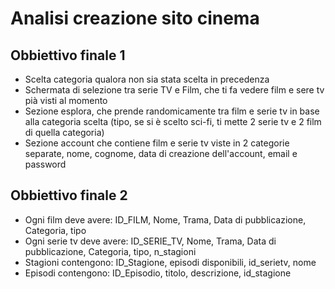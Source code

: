 # Analisi creazione sito cinema
## Obbiettivo finale 1
  - Scelta categoria qualora non sia stata scelta in precedenza
  - Schermata di selezione tra serie TV e Film, che ti fa vedere film e sere tv pià visti al momento
  - Sezione esplora, che prende randomicamente tra film e serie tv in base alla categoria scelta (tipo, se si è scelto sci-fi, ti mette 2 serie tv e 2 film di quella categoria)
  - Sezione account che contiene film e serie tv viste in 2 categorie separate, nome, cognome, data di creazione dell'account, email e password
## Obbiettivo finale 2
  - Ogni film deve avere: ID_FILM, Nome, Trama, Data di pubblicazione, Categoria, tipo
  - Ogni serie tv deve avere: ID_SERIE_TV, Nome, Trama, Data di pubblicazione, Categoria, tipo, n_stagioni
  - Stagioni contengono: ID_Stagione, episodi disponibili, id_serietv, nome
  - Episodi contengono: ID_Episodio, titolo, descrizione, id_stagione
